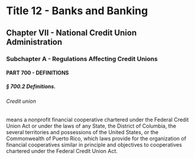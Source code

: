 
# Title 12 - Banks and Banking
## Chapter VII - National Credit Union Administration
### Subchapter A - Regulations Affecting Credit Unions
#### PART 700 - DEFINITIONS
##### § 700.2 Definitions.
###### Credit union

means a nonprofit financial cooperative chartered under the Federal Credit Union Act or under the laws of any State, the District of Columbia, the several territories and possessions of the United States, or the Commonwealth of Puerto Rico, which laws provide for the organization of financial cooperatives similar in principle and objectives to cooperatives chartered under the Federal Credit Union Act.
